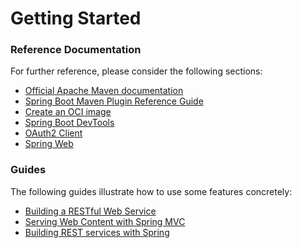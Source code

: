 # Getting Started

### Reference Documentation
For further reference, please consider the following sections:

* [Official Apache Maven documentation](https://maven.apache.org/guides/index.html)
* [Spring Boot Maven Plugin Reference Guide](https://docs.spring.io/spring-boot/docs/3.2.4.RELEASE/maven-plugin/reference/html/)
* [Create an OCI image](https://docs.spring.io/spring-boot/docs/3.2.4.RELEASE/maven-plugin/reference/html/#build-image)
* [Spring Boot DevTools](https://docs.spring.io/spring-boot/docs/3.2.4.RELEASE/reference/htmlsingle/index.html#using.devtools)
* [OAuth2 Client](https://docs.spring.io/spring-boot/docs/3.2.4.RELEASE/reference/htmlsingle/index.html#web.security.oauth2.client)
* [Spring Web](https://docs.spring.io/spring-boot/docs/3.2.4.RELEASE/reference/htmlsingle/index.html#web)

### Guides
The following guides illustrate how to use some features concretely:

* [Building a RESTful Web Service](https://spring.io/guides/gs/rest-service/)
* [Serving Web Content with Spring MVC](https://spring.io/guides/gs/serving-web-content/)
* [Building REST services with Spring](https://spring.io/guides/tutorials/rest/)

